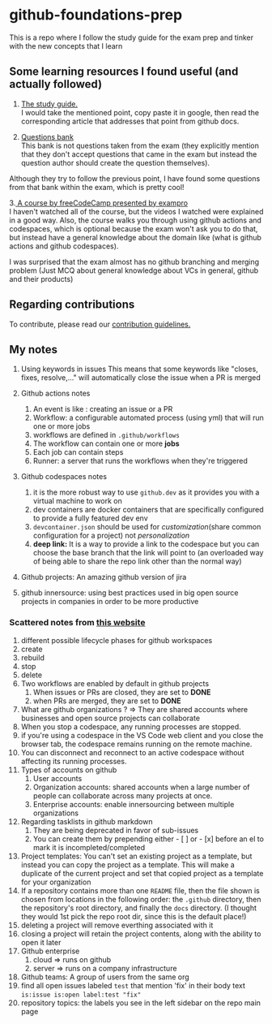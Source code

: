 # github-foundations-prep
This is a repo where I follow the study guide for the exam prep and tinker with the new concepts that I learn

## Some learning resources I found useful (and actually followed)
1. [The study guide.](https://github.com/LadyKerr/github-certification-guide/blob/main/study-guides/gh-foundations.md)  
I would take the mentioned point, copy paste it in google, then read the corresponding article that addresses that point from github docs.

2. [Questions bank](https://ghcertified.com/questions/foundations/)   
This bank is not questions taken from the exam (they explicitly mention that they don't accept questions that came in the exam but instead the question author should create the question themselves).

Although they try to follow the previous point, I have found some questions from that bank within the exam, which is pretty cool!

3.[ A course by freeCodeCamp presented by exampro](https://www.youtube.com/watch?v=Jdc0i7RcBv8&ab_channel=freeCodeCamp.org)  
I haven't watched all of the course, but the videos I watched were explained in a good way.
Also, the course walks you through using github actions and codespaces, which is optional because the exam won't ask you to do that, but instead have a general knowledge about the domain like (what is github actions and github codespaces).

I was surprised that the exam almost has no github branching and merging problem (Just MCQ about general knowledge about VCs in general, github and their products)


## Regarding contributions 
To contribute, please read our [contribution guidelines.](docs/contributing.md)
## My notes 
1. Using keywords in issues
This means that some keywords like "closes, fixes, resolve,..." will automatically close the issue when a PR is merged

2. Github actions notes 
   1. An event is like : creating an issue or a PR
   2. Workflow: a configurable automated process (using yml) that will run one or more jobs
   3. workflows are defined in `.github/workflows`
   4. The workflow can contain one or more **jobs**
   5. Each job can contain steps
   6. Runner: a server that runs the workflows when they're triggered

3. Github codespaces notes
   1. it is the more robust way to use `github.dev` as it provides you with a virtual machine to work on
   2. dev containers are docker containers that are specifically configured to provide a fully featured dev env
   3. `devcontainer.json` should be used for *customization*(share common configuration for a project) not *personalization*
   4. **deep link:** It is a way to provide a link to the codespace but you can choose the base branch that the link will point to (an overloaded way of being able to share the repo link other than the normal way)


4. Github projects: An amazing github version of jira
5. github innersource: using best practices used in big open source projects in companies in order to be more productive

### Scattered notes from [this website](https://ghcertified.com/practice_tests/foundations/)
1.  different possible lifecycle phases for github workspaces
  1. create
  2. rebuild
  3. stop
  4. delete
2. Two workflows are enabled by default in github projects
   1. When issues or PRs are closed, they are set to **DONE**
   2. when PRs are merged, they are set to **DONE**
3. What are github organizations ? => They are shared accounts where businesses and open source projects can collaborate
4.  When you stop a codespace, any running processes are stopped. 
5.  if you're using a codespace in the VS Code web client and you close the browser tab, the codespace remains running on the remote machine. 
6.  You can disconnect and reconnect to an active codespace without affecting its running processes.
7.  Types of accounts on github
    1.  User accounts
    2. Organization accounts: shared accounts when a large number of people can collaborate across many projects at once.
    3. Enterprise accounts: enable innersourcing between multiple organizations
 8. Regarding tasklists in github markdown
    1. They are being deprecated in favor of sub-issues
    2. You can create them by prepending either - [ ] or - [x] before an el to mark it is incompleted/completed
 9. Project templates: You can't set an existing project as a template, but instead you can copy the project as a template. This will make a duplicate of the current project and set that copied project as a template for your organization
 10. If a repository contains more than one `README` file, then the file shown is chosen from locations in the following order: the `.github` directory, then the repository's root directory, and finally the `docs` directory. (I thought they would 1st pick the repo root dir, since this is the default place!)
 11. deleting a project will remove everthing associated with it
 12. closing a project will retain the project contents, along with the ability to open it later
 13. Github enterprise
     1.  cloud => runs on github
     2.  server => runs on a company infrastructure
 14. Github teams: A group of users from the same org
 15. find all open issues labeled `test` that mention 'fix' in their body text
`is:issue is:open label:test "fix"`
16. repository topics: the labels you see in the left sidebar on the repo main page
   